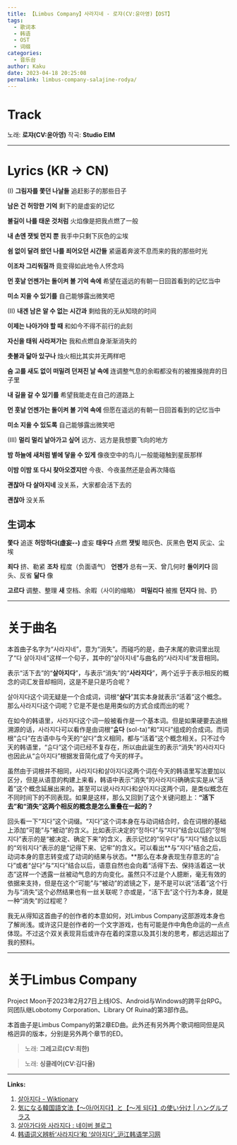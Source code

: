 ```yaml
---
title: 【Limbus Company】사라지네 - 로쟈(CV:윤아영)【OST】
tags:
  - 歌词本
  - 韩语
  - OST
  - 词缀
categories:
  - 音乐台
author: Kaku
date: 2023-04-18 20:25:08
permalink: limbus-company-salajine-rodya/
---
```


# Track

<lite-youtube videoid="dM5gOSaX5Xk"></lite-youtube>

노래: **로쟈(CV:윤아영)**
작곡: **Studio EIM**

<!--more-->

---

# Lyrics (KR → CN)

(I)
**그림자를 쫓던 나날들**
追赶影子的那些日子

**남은 건 허망한 기억**
剩下的是虚妄的记忆

**불길이 나를 태운 것처럼**
火焰像是把我点燃了一般

**내 손엔 잿빛 먼지 뿐**
我手中只剩下灰色的尘埃

**쉼 없이 달려 왔던 나를 죄어오던 시간들**
紧逼着奔波不息而来的我的那些时光

**이조차 그리워질까**
竟变得如此地令人怀念吗
 
**먼 훗날 언젠가는 돌이켜 볼 기억 속에**
希望在遥远的有朝一日回首看到的记忆当中

**미소 지을 수 있기를**
自己能够露出微笑吧

(II)
**내겐 남은 알 수 없는 시간과**
剩给我的无从知晓的时间

**이제는 나아가야 할 때**
和如今不得不前行的此刻

**자신을 태워 사라져가는**
我和点燃自身渐渐消失的

**촛불과 닮아 있구나**
烛火相比其实并无两样吧

**숨 고를 새도 없이 떠밀려 던져진 날 속에**
连调整气息的余暇都没有的被推搡抛弃的日子里

**내 길을 갈 수 있기를**
希望我能走在自己的道路上

**먼 훗날 언젠가는 돌이켜 볼 기억 속에**
但愿在遥远的有朝一日回首看到的记忆当中

**미소 지을 수 있도록**
自己能够露出微笑吧

(III)
**멀리 멀리 날아가고 싶어**
远方、远方是我想要飞向的地方

**밤 하늘에 새처럼 별에 닿을 수 있게**
像夜空中的鸟儿一般能碰触到星辰那样

**이밤 이밤 또 다시 찾아오겠지만**
今夜、今夜虽然还是会再次降临

**괜찮아 다 살아지네**
没关系，大家都会活下去的

**괜찮아**
没关系

## 生词本

**쫓다** 追逐
**허망하다(虛妄--)** 虚妄
**태우다** 点燃
**잿빛** 暗灰色、灰黑色
**먼지** 灰尘、尘埃

**죄다** 挤、勒紧
**조차** 程度（负面语气）
**언젠가** 总有一天、曾几何时
**돌이키다** 回头、反省
**닮다** 像

**고르다** 调整、整理
**새** 空档、余暇（사이的缩略）
**떠밀리다** 被推
**던지다** 抛、扔

---

# 关于曲名

本首曲子名字为“사라지네”，意为“消失”。而碰巧的是，曲子末尾的歌词里出现了“다 살아지네”这样一个句子，其中的“살아지네”与曲名的“사라지네”发音相同。

表示“活下去”的“**살아지다**”，与表示“消失”的“**사라지다**”，两个近乎于表示相反的概念的词汇发音却相同，这是不是只是巧合呢？

살아지다这个词无疑是一个合成词，词根“**살다**”其实本身就表示“活着”这个概念。那么사라지다这个词呢？它是不是也是用类似的方式合成而出的呢？

在如今的韩语里，사라지다这个词一般被看作是一个基本词。但是如果硬要去追根溯源的话，사라지다可以看作是由词根“**ᄉᆞᆯ다** (sol-ta)”和“지다”组成的合成词。而词根“ᄉᆞᆯ다”在古语中与今天的“살다”含义相同，都与“活着”这个概念相关。只不过今天的韩语里，“ᄉᆞᆯ다”这个词已经不复存在，所以由此诞生的表示“消失”的사라지다也因此从“ᄉᆞᆯ아지다”根据发音简化成了今天的样子。

虽然由于词根并不相同，사라지다和살아지다这两个词在今天的韩语里写法要加以区分，但是从语意的构建上来看，韩语中表示“消失”的사라지다确确实实是从“活着”这个概念延展出来的。甚至可以说사라지다和살아지다这两个词，是类似概念在不同时间下的不同表现。如果是这样，那么又回到了这个关键问题上：**“活下去”和“消失”这两个相反的概念是怎么重叠在一起的？**

回头看一下“지다”这个词缀。“지다”这个词本身在与动词结合时，会在词根的基础上添加“可能”与“被动”的含义。比如表示决定的“정하다”与“지다”结合以后的“정해지다”表示的是“被决定、确定下来”的含义，表示记忆的“외우다”与“지다”结合以后的“외워지다”表示的是“记得下来、记牢”的含义。可以看出**与“지다”结合之后，动词本身的意志转变成了动词的结果与状态。**那么在本身表现生存意志的“ᄉᆞᆯ다”或者“살다”与“지다”结合以后，语意自然也会向着“活得下去、保持活着这一状态”这样一个透露一丝被动气息的方向变化。虽然只不过是个人臆断，毫无有效的依据来支持，但是在这个“可能”与“被动”的滤镜之下，是不是可以说“活着”这个行为与“消失”这个必然结果也有一丝关联呢？亦或是，“活下去”这个行为本身，就是一种“消失”的过程呢？

我无从得知这首曲子的创作者的本意如何，对Limbus Company这部游戏本身也了解尚浅。或许这只是创作者的一个文字游戏，也有可能是作中角色命运的一点点体现。不过这个双关表现背后或许存在着的深意以及其引发的思考，都远远超出了我的预料。

---

# 关于Limbus Company

Project Moon于2023年2月27日上线IOS、Android与Windows的跨平台RPG。同团队继Lobotomy Corporation、Library Of Ruina的第3部作品。

本首曲子是Limbus Company的第2章ED曲。此外还有另外两个歌词相同但是风格迥异的版本，分别是另外两个章节的ED。

<lite-youtube videoid="SupBa5JJuO0"></lite-youtube>

> 노래: **그레고르(CV:최한)**

<lite-youtube videoid="4l6c1xubWXI"></lite-youtube>

> 노래: **싱클레어(CV:김다올)**

---

**Links:**

1. [살아지다 - Wiktionary](https://en.wiktionary.org/wiki/%EC%82%B4%EC%95%84%EC%A7%80%EB%8B%A4)
2. [気になる韓国語文法【～아/어지다】と【～게 되다】の使い分け | ハングルプラス](http://hangul-plus.blog/2021/07/01/nativekorean-grammer-become/)
3. [살아가다와 사라지다 : 네이버 블로그](https://m.blog.naver.com/PostView.naver?isHttpsRedirect=true&blogId=llsw1&logNo=222120562043)
4. [韩语词义辨析‘사라지다’和 ‘살아지다’_沪江韩语学习网](https://kr.hujiang.com/new/p1243637/)